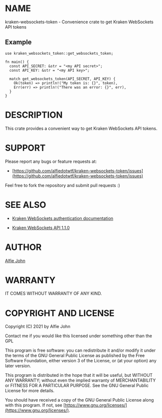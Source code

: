 # NAME

kraken-websockets-token - Convenience crate to get Kraken WebSockets API tokens

## Example

    use kraken_websockets_token::get_websockets_token;

    fn main() {
      const API_SECRET: &str = "<my API secret>";
      const API_KEY: &str = "<my API key>";

      match get_websockets_token(API_SECRET, API_KEY) {
        Ok(token) => println!("My token is: {}", token),
        Err(err) => println!("There was an error: {}", err),
      }
    }

# DESCRIPTION

This crate provides a convenient way to get Kraken WebSockets API tokens.

# SUPPORT

Please report any bugs or feature requests at:

* [https://github.com/alfiedotwtf/kraken-websockets-token/issues](https://github.com/alfiedotwtf/kraken-websockets-token/issues)

Feel free to fork the repository and submit pull requests :)

# SEE ALSO

* [Kraken WebSockets authentication documentation](https://www.kraken.com/features/api#ws-auth)

* [Kraken WebSockets API 1.1.0](https://docs.kraken.com/websockets/#authentication)

# AUTHOR

[Alfie John](https://www.alfie.wtf)

# WARRANTY

IT COMES WITHOUT WARRANTY OF ANY KIND.

# COPYRIGHT AND LICENSE

Copyright (C) 2021 by Alfie John

Contact me if you would like this licensed under something other than the GPL

This program is free software: you can redistribute it and/or modify it under
the terms of the GNU General Public License as published by the Free Software
Foundation, either version 3 of the License, or (at your option) any later
version.

This program is distributed in the hope that it will be useful, but WITHOUT ANY
WARRANTY; without even the implied warranty of MERCHANTABILITY or FITNESS FOR A
PARTICULAR PURPOSE. See the GNU General Public License for more details.

You should have received a copy of the GNU General Public License along with
this program. If not, see [https://www.gnu.org/licenses/](https://www.gnu.org/licenses/).
